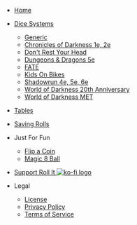 - [Home](/?id=welcome-to-roll-it "Home | Roll It Docs")

- [Dice Systems](/systems "Dice Systems | Roll It Docs")

    + [Generic](/systems/generic "Generic Dice | Roll It Docs")
    + [Chronicles of Darkness 1e, 2e](/systems/nwod "CoD | Roll It Docs")
    + [Don't Rest Your Head](/systems/drh "Don't Rest Your Head | Roll It Docs")
    + [Dungeons & Dragons 5e](/systems/dnd5e "D&D 5e | Roll It Docs")
    + [FATE](/systems/fate "FATE | Roll It Docs")
    + [Kids On Bikes](/systems/kob "Kids On Bikes | Roll It Docs")
    + [Shadowrun 4e, 5e, 6e](/systems/shadowrun "Shadowrun | Roll It Docs")
    + [World of Darkness 20th Anniversary](/systems/wod20 "WoD | Roll It Docs")
    + [World of Darkness MET](/systems/met "MET | Roll It Docs")

- [Tables](/features/tables)

- [Saving Rolls](/features/saved)

- Just For Fun

    + [Flip a Coin](/fun/coin)
    + [Magic 8 Ball](/fun/8ball)


- [Support Roll It ![ko-fi logo](../_images/KofiCoffee_112.png ':class=emoji')](https://ko-fi.com/paige2501)
- Legal

    + [License](/license "License | Roll It Docs")
    + [Privacy Policy](/privacy "Privacy Policy | Roll It Docs")
    + [Terms of Service](/terms "Terms of Service | Roll It Docs")
